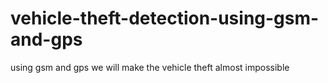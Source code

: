 # vehicle-theft-detection-using-gsm-and-gps
using gsm and gps we will make the vehicle theft almost impossible
